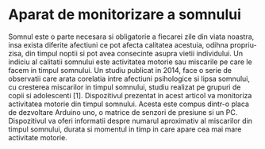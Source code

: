 # Aparat de monitorizare a somnului

Somnul este o parte necesara  si obligatorie a fiecarei zile din viata noastra, insa exista diferite afectiuni ce pot afecta calitatea acestuia, odihna propriu-zisa, din timpul noptii si pot avea consecinte asupra vietii individului. Un indiciu al calitatii somnului este activitatea motorie sau miscarile pe care le facem in timpul somnului. Un studiu publicat in 2014, face o serie de observatii care arata corelatia intre afectiuni psihologice si lipsa somnului, cu cresterea miscarilor in timpul somnului, studiu realizat pe grupuri de copii si adolescenti [1]. Dispozitivul prezentat in acest articol va monitoriza activitatea motorie din timpul somnului. Acesta este compus dintr-o placa de dezvoltare Arduino uno, o matrice de senzori de presiune si un PC. Dispozitivul va oferi informatii despre numarul aproximativ al miscarilor din timpul somnului, durata si momentul in timp in care apare cea mai mare activitate motorie. 